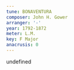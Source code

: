 ```yaml
---
tune: BONAVENTURA
composer: John H. Gower
arranger: '-'
year: 1792-1872
meter: L.M.
key: F Major
anacrusis: 0
---
```

undefined